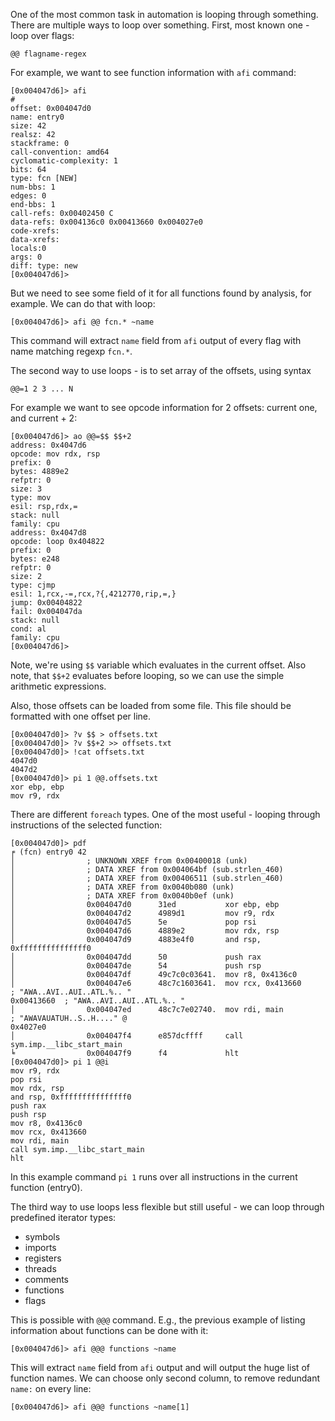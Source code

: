 One of the most common task in automation is looping through something.
There are multiple ways to loop over something. First, most known one - loop
over flags:
```
@@ flagname-regex
```

For example, we want to see function information with `afi` command:
```
[0x004047d6]> afi
#
offset: 0x004047d0
name: entry0
size: 42
realsz: 42
stackframe: 0
call-convention: amd64
cyclomatic-complexity: 1
bits: 64
type: fcn [NEW]
num-bbs: 1
edges: 0
end-bbs: 1
call-refs: 0x00402450 C
data-refs: 0x004136c0 0x00413660 0x004027e0
code-xrefs:
data-xrefs:
locals:0
args: 0
diff: type: new
[0x004047d6]>
```
But we need to see some field of it for all functions found by analysis, for example.
We can do that with loop:
```
[0x004047d6]> afi @@ fcn.* ~name
```
This command will extract `name` field from `afi` output of every flag with name
matching regexp `fcn.*`.

The second way to use loops - is to set array of the offsets, using syntax
```
@@=1 2 3 ... N
```
For example we want to see opcode information for 2 offsets: current one, and current + 2:

```
[0x004047d6]> ao @@=$$ $$+2
address: 0x4047d6
opcode: mov rdx, rsp
prefix: 0
bytes: 4889e2
refptr: 0
size: 3
type: mov
esil: rsp,rdx,=
stack: null
family: cpu
address: 0x4047d8
opcode: loop 0x404822
prefix: 0
bytes: e248
refptr: 0
size: 2
type: cjmp
esil: 1,rcx,-=,rcx,?{,4212770,rip,=,}
jump: 0x00404822
fail: 0x004047da
stack: null
cond: al
family: cpu
[0x004047d6]>
```
Note, we're using `$$` variable which evaluates in the current offset. Also note,
that `$$+2` evaluates before looping, so we can use the simple arithmetic expressions.

Also, those offsets can be loaded from some file. This file should be formatted
with one offset per line.
```
[0x004047d0]> ?v $$ > offsets.txt
[0x004047d0]> ?v $$+2 >> offsets.txt
[0x004047d0]> !cat offsets.txt
4047d0
4047d2
[0x004047d0]> pi 1 @@.offsets.txt
xor ebp, ebp
mov r9, rdx
```

There are different `foreach` types. One of the most useful - looping through instructions
of the selected function:
```
[0x004047d0]> pdf
╒ (fcn) entry0 42
│                ; UNKNOWN XREF from 0x00400018 (unk)
│                ; DATA XREF from 0x004064bf (sub.strlen_460)
│                ; DATA XREF from 0x00406511 (sub.strlen_460)
│                ; DATA XREF from 0x0040b080 (unk)
│                ; DATA XREF from 0x0040b0ef (unk)
│                0x004047d0      31ed           xor ebp, ebp
│                0x004047d2      4989d1         mov r9, rdx
│                0x004047d5      5e             pop rsi
│                0x004047d6      4889e2         mov rdx, rsp
│                0x004047d9      4883e4f0       and rsp, 0xfffffffffffffff0
│                0x004047dd      50             push rax
│                0x004047de      54             push rsp
│                0x004047df      49c7c0c03641.  mov r8, 0x4136c0
│                0x004047e6      48c7c1603641.  mov rcx, 0x413660      ; "AWA..AVI..AUI..ATL.%.. "
0x00413660  ; "AWA..AVI..AUI..ATL.%.. "
│                0x004047ed      48c7c7e02740.  mov rdi, main          ; "AWAVAUATUH..S..H...." @
0x4027e0
│                0x004047f4      e857dcffff     call sym.imp.__libc_start_main
╘                0x004047f9      f4             hlt
[0x004047d0]> pi 1 @@i
mov r9, rdx
pop rsi
mov rdx, rsp
and rsp, 0xfffffffffffffff0
push rax
push rsp
mov r8, 0x4136c0
mov rcx, 0x413660
mov rdi, main
call sym.imp.__libc_start_main
hlt
```
In this example command `pi 1` runs over all instructions in the current function (entry0).

The third way to use loops less flexible but still useful - we can loop through
predefined iterator types:

 - symbols
 - imports
 - registers
 - threads
 - comments
 - functions
 - flags

This is possible with `@@@` command. E.g., the previous example of listing
information about functions can be done with it:

```
[0x004047d6]> afi @@@ functions ~name
```
This will extract `name` field from `afi` output and will output the huge list of
function names. We can choose only second column, to remove redundant `name:` on every line:
```
[0x004047d6]> afi @@@ functions ~name[1]
```

